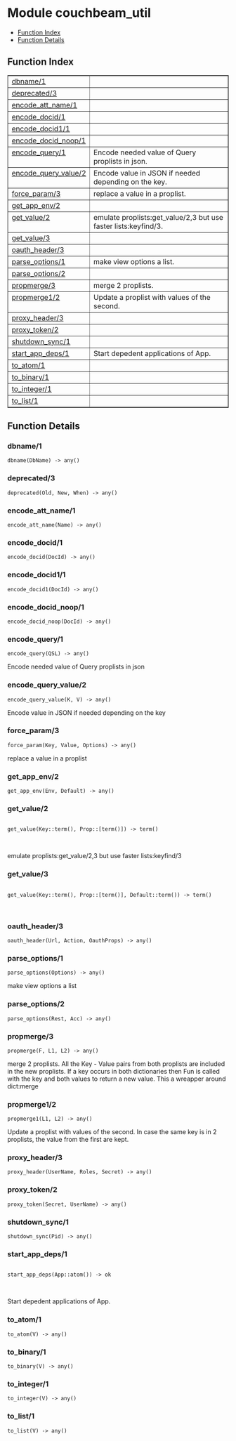 

# Module couchbeam_util #
* [Function Index](#index)
* [Function Details](#functions)

<a name="index"></a>

## Function Index ##


<table width="100%" border="1" cellspacing="0" cellpadding="2" summary="function index"><tr><td valign="top"><a href="#dbname-1">dbname/1</a></td><td></td></tr><tr><td valign="top"><a href="#deprecated-3">deprecated/3</a></td><td></td></tr><tr><td valign="top"><a href="#encode_att_name-1">encode_att_name/1</a></td><td></td></tr><tr><td valign="top"><a href="#encode_docid-1">encode_docid/1</a></td><td></td></tr><tr><td valign="top"><a href="#encode_docid1-1">encode_docid1/1</a></td><td></td></tr><tr><td valign="top"><a href="#encode_docid_noop-1">encode_docid_noop/1</a></td><td></td></tr><tr><td valign="top"><a href="#encode_query-1">encode_query/1</a></td><td>Encode needed value of Query proplists in json.</td></tr><tr><td valign="top"><a href="#encode_query_value-2">encode_query_value/2</a></td><td>Encode value in JSON if needed depending on the key.</td></tr><tr><td valign="top"><a href="#force_param-3">force_param/3</a></td><td>replace a value in a proplist.</td></tr><tr><td valign="top"><a href="#get_app_env-2">get_app_env/2</a></td><td></td></tr><tr><td valign="top"><a href="#get_value-2">get_value/2</a></td><td>emulate proplists:get_value/2,3 but use faster lists:keyfind/3.</td></tr><tr><td valign="top"><a href="#get_value-3">get_value/3</a></td><td></td></tr><tr><td valign="top"><a href="#oauth_header-3">oauth_header/3</a></td><td></td></tr><tr><td valign="top"><a href="#parse_options-1">parse_options/1</a></td><td>make view options a list.</td></tr><tr><td valign="top"><a href="#parse_options-2">parse_options/2</a></td><td></td></tr><tr><td valign="top"><a href="#propmerge-3">propmerge/3</a></td><td>merge 2 proplists.</td></tr><tr><td valign="top"><a href="#propmerge1-2">propmerge1/2</a></td><td>Update a proplist with values of the second.</td></tr><tr><td valign="top"><a href="#proxy_header-3">proxy_header/3</a></td><td></td></tr><tr><td valign="top"><a href="#proxy_token-2">proxy_token/2</a></td><td></td></tr><tr><td valign="top"><a href="#shutdown_sync-1">shutdown_sync/1</a></td><td></td></tr><tr><td valign="top"><a href="#start_app_deps-1">start_app_deps/1</a></td><td>Start depedent applications of App.</td></tr><tr><td valign="top"><a href="#to_atom-1">to_atom/1</a></td><td></td></tr><tr><td valign="top"><a href="#to_binary-1">to_binary/1</a></td><td></td></tr><tr><td valign="top"><a href="#to_integer-1">to_integer/1</a></td><td></td></tr><tr><td valign="top"><a href="#to_list-1">to_list/1</a></td><td></td></tr></table>


<a name="functions"></a>

## Function Details ##

<a name="dbname-1"></a>

### dbname/1 ###

`dbname(DbName) -> any()`

<a name="deprecated-3"></a>

### deprecated/3 ###

`deprecated(Old, New, When) -> any()`

<a name="encode_att_name-1"></a>

### encode_att_name/1 ###

`encode_att_name(Name) -> any()`

<a name="encode_docid-1"></a>

### encode_docid/1 ###

`encode_docid(DocId) -> any()`

<a name="encode_docid1-1"></a>

### encode_docid1/1 ###

`encode_docid1(DocId) -> any()`

<a name="encode_docid_noop-1"></a>

### encode_docid_noop/1 ###

`encode_docid_noop(DocId) -> any()`

<a name="encode_query-1"></a>

### encode_query/1 ###

`encode_query(QSL) -> any()`

Encode needed value of Query proplists in json

<a name="encode_query_value-2"></a>

### encode_query_value/2 ###

`encode_query_value(K, V) -> any()`

Encode value in JSON if needed depending on the key

<a name="force_param-3"></a>

### force_param/3 ###

`force_param(Key, Value, Options) -> any()`

replace a value in a proplist

<a name="get_app_env-2"></a>

### get_app_env/2 ###

`get_app_env(Env, Default) -> any()`

<a name="get_value-2"></a>

### get_value/2 ###

<pre><code>
get_value(Key::term(), Prop::[term()]) -&gt; term()
</code></pre>
<br />

emulate proplists:get_value/2,3 but use faster lists:keyfind/3

<a name="get_value-3"></a>

### get_value/3 ###

<pre><code>
get_value(Key::term(), Prop::[term()], Default::term()) -&gt; term()
</code></pre>
<br />

<a name="oauth_header-3"></a>

### oauth_header/3 ###

`oauth_header(Url, Action, OauthProps) -> any()`

<a name="parse_options-1"></a>

### parse_options/1 ###

`parse_options(Options) -> any()`

make view options a list

<a name="parse_options-2"></a>

### parse_options/2 ###

`parse_options(Rest, Acc) -> any()`

<a name="propmerge-3"></a>

### propmerge/3 ###

`propmerge(F, L1, L2) -> any()`

merge 2 proplists. All the Key - Value pairs from both proplists
are included in the new proplists. If a key occurs in both dictionaries
then Fun is called with the key and both values to return a new
value. This a wreapper around dict:merge

<a name="propmerge1-2"></a>

### propmerge1/2 ###

`propmerge1(L1, L2) -> any()`

Update a proplist with values of the second. In case the same
key is in 2 proplists, the value from the first are kept.

<a name="proxy_header-3"></a>

### proxy_header/3 ###

`proxy_header(UserName, Roles, Secret) -> any()`

<a name="proxy_token-2"></a>

### proxy_token/2 ###

`proxy_token(Secret, UserName) -> any()`

<a name="shutdown_sync-1"></a>

### shutdown_sync/1 ###

`shutdown_sync(Pid) -> any()`

<a name="start_app_deps-1"></a>

### start_app_deps/1 ###

<pre><code>
start_app_deps(App::atom()) -&gt; ok
</code></pre>
<br />

Start depedent applications of App.

<a name="to_atom-1"></a>

### to_atom/1 ###

`to_atom(V) -> any()`

<a name="to_binary-1"></a>

### to_binary/1 ###

`to_binary(V) -> any()`

<a name="to_integer-1"></a>

### to_integer/1 ###

`to_integer(V) -> any()`

<a name="to_list-1"></a>

### to_list/1 ###

`to_list(V) -> any()`

